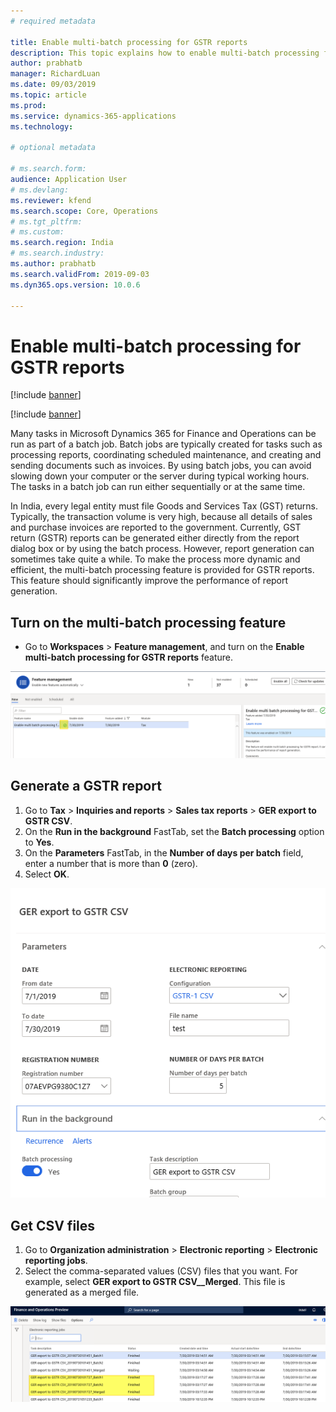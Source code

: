 ```yaml
---
# required metadata

title: Enable multi-batch processing for GSTR reports
description: This topic explains how to enable multi-batch processing for Goods and Services Tax return (GSTR) reports.
author: prabhatb
manager: RichardLuan
ms.date: 09/03/2019
ms.topic: article
ms.prod: 
ms.service: dynamics-365-applications
ms.technology: 

# optional metadata

# ms.search.form: 
audience: Application User
# ms.devlang: 
ms.reviewer: kfend
ms.search.scope: Core, Operations
# ms.tgt_pltfrm: 
# ms.custom: 
ms.search.region: India
# ms.search.industry: 
ms.author: prabhatb
ms.search.validFrom: 2019-09-03
ms.dyn365.ops.version: 10.0.6

---
```


# Enable multi-batch processing for GSTR reports

[!include [banner](../includes/banner.md)]

[!include [banner](../includes/preview-banner.md)]

Many tasks in Microsoft Dynamics 365 for Finance and Operations can be run as part of a batch job. Batch jobs are typically created for tasks such as processing reports, coordinating scheduled maintenance, and creating and sending documents such as invoices. By using batch jobs, you can avoid slowing down your computer or the server during typical working hours. The tasks in a batch job can run either sequentially or at the same time.

In India, every legal entity must file Goods and Services Tax (GST) returns. Typically, the transaction volume is very high, because all details of sales and purchase invoices are reported to the government. Currently, GST return (GSTR) reports can be generated either directly from the report dialog box or by using the batch process. However, report generation can sometimes take quite a while. To make the process more dynamic and efficient, the multi-batch processing feature is provided for GSTR reports. This feature should significantly improve the performance of report generation.

## Turn on the multi-batch processing feature

- Go to **Workspaces** \> **Feature management**, and turn on the **Enable multi-batch processing for GSTR reports** feature.

![Enable multi-batch processing for GSTR report feature turned on](media/Multi-batchprocessing-001.png)

## Generate a GSTR report

1. Go to **Tax** \> **Inquiries and reports** \> **Sales tax reports** \> **GER export to GSTR CSV**.
2. On the **Run in the background** FastTab, set the **Batch processing** option to **Yes**.
3. On the **Parameters** FastTab, in the **Number of days per batch** field, enter a number that is more than **0** (zero).
4. Select **OK**.

![GER export to GSTR CSV dialog box](media/Multi-batchprocessing-002.png)

## Get CSV files

1. Go to **Organization administration** \> **Electronic reporting** \> **Electronic reporting jobs**.
2. Select the comma-separated values (CSV) files that you want. For example, select **GER export to GSTR CSV\_\_Merged**. This file is generated as a merged file.

![Get CSV Files ](media/Multi-batchprocessing-003.png)

